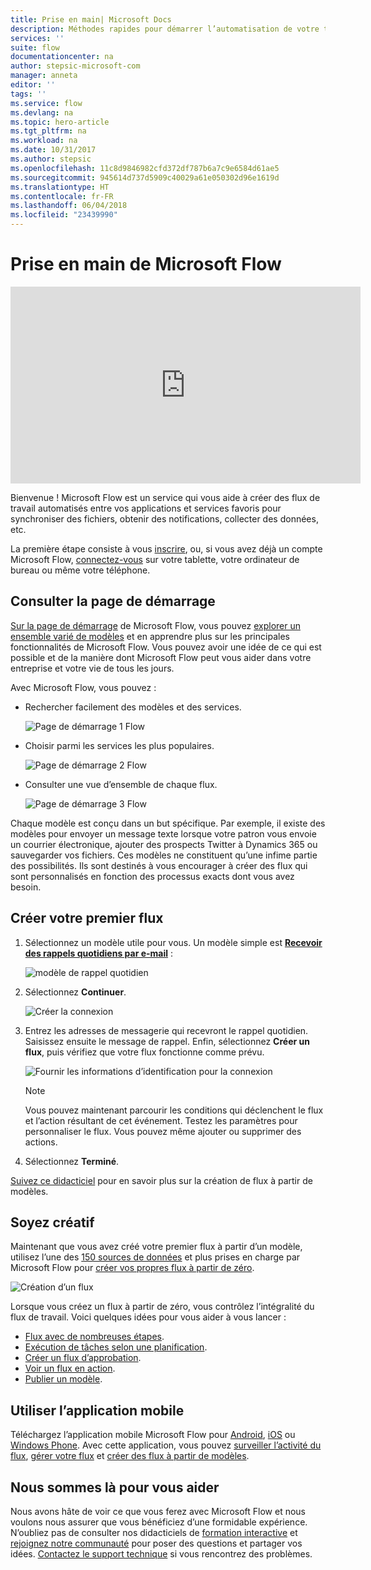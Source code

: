 ```yaml
---
title: Prise en main| Microsoft Docs
description: Méthodes rapides pour démarrer l’automatisation de votre travail et de vos activités personnelles avec Microsoft Flow
services: ''
suite: flow
documentationcenter: na
author: stepsic-microsoft-com
manager: anneta
editor: ''
tags: ''
ms.service: flow
ms.devlang: na
ms.topic: hero-article
ms.tgt_pltfrm: na
ms.workload: na
ms.date: 10/31/2017
ms.author: stepsic
ms.openlocfilehash: 11c8d9846982cfd372df787b6a7c9e6584d61ae5
ms.sourcegitcommit: 945614d737d5909c40029a61e050302d96e1619d
ms.translationtype: HT
ms.contentlocale: fr-FR
ms.lasthandoff: 06/04/2018
ms.locfileid: "23439990"
---
```

# <a name="get-started-with-microsoft-flow"></a>Prise en main de Microsoft Flow #

<iframe width="560" height="315" src="https://www.youtube.com/embed/iMteXfAvDSE?list=PL8nfc9haGeb55I9wL9QnWyHp3ctU2_ThF" frameborder="0" allowfullscreen></iframe>

Bienvenue ! Microsoft Flow est un service qui vous aide à créer des flux de travail automatisés entre vos applications et services favoris pour synchroniser des fichiers, obtenir des notifications, collecter des données, etc.

La première étape consiste à vous [inscrire](sign-up-sign-in.md), ou, si vous avez déjà un compte Microsoft Flow, [connectez-vous](https://flow.microsoft.com/signin) sur votre tablette, votre ordinateur de bureau ou même votre téléphone.

## <a name="check-out-the-start-page"></a>Consulter la page de démarrage ##

[Sur la page de démarrage](https://flow.microsoft.com) de Microsoft Flow, vous pouvez [explorer un ensemble varié de modèles](https://flow.microsoft.com/templates) et en apprendre plus sur les principales fonctionnalités de Microsoft Flow. Vous pouvez avoir une idée de ce qui est possible et de la manière dont Microsoft Flow peut vous aider dans votre entreprise et votre vie de tous les jours.

Avec Microsoft Flow, vous pouvez :

- Rechercher facilement des modèles et des services.

    ![Page de démarrage 1 Flow](./media/getting-started/flowhome1.png)

- Choisir parmi les services les plus populaires.

    ![Page de démarrage 2 Flow](./media/getting-started/flowhome2.png)

- Consulter une vue d’ensemble de chaque flux.

    ![Page de démarrage 3 Flow](./media/getting-started/flowhome3.png)

Chaque modèle est conçu dans un but spécifique. Par exemple, il existe des modèles pour envoyer un message texte lorsque votre patron vous envoie un courrier électronique, ajouter des prospects Twitter à Dynamics 365 ou sauvegarder vos fichiers. Ces modèles ne constituent qu’une infime partie des possibilités. Ils sont destinés à vous encourager à créer des flux qui sont personnalisés en fonction des processus exacts dont vous avez besoin.

## <a name="create-your-first-flow"></a>Créer votre premier flux ##

1. Sélectionnez un modèle utile pour vous. Un modèle simple est [**Recevoir des rappels quotidiens par e-mail**](https://flow.microsoft.com/galleries/public/templates/45a3399aa29345308f08b6db0a9c85b9/) :

    ![modèle de rappel quotidien](./media/getting-started/template-details.png)

1. Sélectionnez **Continuer**.

    ![Créer la connexion](./media/getting-started/create-connection.png)

1. Entrez les adresses de messagerie qui recevront le rappel quotidien. Saisissez ensuite le message de rappel. Enfin, sélectionnez **Créer un flux**, puis vérifiez que votre flux fonctionne comme prévu.

    ![Fournir les informations d’identification pour la connexion](./media/getting-started/configure-email-details.png)

    > [!NOTE]
    > Vous pouvez maintenant parcourir les conditions qui déclenchent le flux et l’action résultant de cet événement. Testez les paramètres pour personnaliser le flux. Vous pouvez même ajouter ou supprimer des actions.

1. Sélectionnez **Terminé**.

[Suivez ce didacticiel](get-started-logic-template.md) pour en savoir plus sur la création de flux à partir de modèles.

## <a name="get-creative"></a>Soyez créatif ##

Maintenant que vous avez créé votre premier flux à partir d’un modèle, utilisez l’une des [150 sources de données](https://flow.microsoft.com/connectors/) et plus prises en charge par Microsoft Flow pour [créer vos propres flux à partir de zéro](get-started-logic-flow.md).

![Création d’un flux](./media/getting-started/build-a-flow.png)

Lorsque vous créez un flux à partir de zéro, vous contrôlez l’intégralité du flux de travail. Voici quelques idées pour vous aider à vous lancer :

- [Flux avec de nombreuses étapes](multi-step-logic-flow.md).
- [Exécution de tâches selon une planification](run-scheduled-tasks.md).
- [Créer un flux d’approbation](wait-for-approvals.md).
- [Voir un flux en action](see-a-flow-run.md).
- [Publier un modèle](publish-a-template.md).

## <a name="use-the-mobile-app"></a>Utiliser l’application mobile ##

Téléchargez l’application mobile Microsoft Flow pour [Android](https://aka.ms/flowmobiledocsandroid), [iOS](https://aka.ms/flowmobiledocsios) ou [Windows Phone](https://aka.ms/flowmobilewindows). Avec cette application, vous pouvez [surveiller l’activité du flux](mobile-monitor-activity.md), [gérer votre flux](mobile-manage-flows.md) et [créer des flux à partir de modèles](mobile-create-flow.md).

## <a name="were-here-to-help"></a>Nous sommes là pour vous aider ##

Nous avons hâte de voir ce que vous ferez avec Microsoft Flow et nous voulons nous assurer que vous bénéficiez d’une formidable expérience. N’oubliez pas de consulter nos didacticiels de [formation interactive](https://flow.microsoft.com/guided-learning/) et [rejoignez notre communauté](http://go.microsoft.com/fwlink/?LinkID=787467) pour poser des questions et partager vos idées. [Contactez le support technique](http://go.microsoft.com/fwlink/?LinkID=787479) si vous rencontrez des problèmes.

